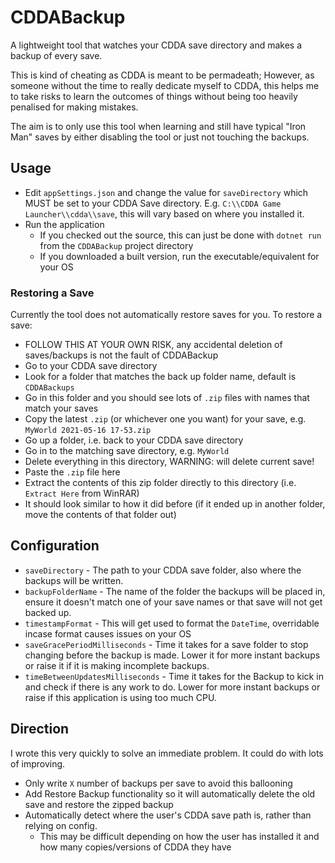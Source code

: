 # CDDABackup

A lightweight tool that watches your CDDA save directory and makes a backup of every save.

This is kind of cheating as CDDA is meant to be permadeath; However, as someone without the time to really dedicate myself to CDDA, this helps me to take risks to learn the outcomes of things without being too heavily penalised for making mistakes. 

The aim is to only use this tool when learning and still have typical "Iron Man" saves by either disabling the tool or just not touching the backups.

## Usage

- Edit `appSettings.json` and change the value for `saveDirectory` which MUST be set to your CDDA Save directory. E.g. `C:\\CDDA Game Launcher\\cdda\\save`, this will vary based on where you installed it.
- Run the application
  - If you checked out the source, this can just be done with `dotnet run` from the `CDDABackup` project 
  directory
  - If you downloaded a built version, run the executable/equivalent for your OS

### Restoring a Save

Currently the tool does not automatically restore saves for you. To restore a save:

- FOLLOW THIS AT YOUR OWN RISK, any accidental deletion of saves/backups  is not the fault of CDDABackup
- Go to your CDDA save directory
- Look for a folder that matches the back up folder name, default is `CDDABackups`
- Go in this folder and you should see lots of `.zip` files with names that match your saves
- Copy the latest `.zip` (or whichever one you want) for your save, e.g. `MyWorld 2021-05-16 17-53.zip`
- Go up a folder, i.e. back to your CDDA save directory
- Go in to the matching save directory, e.g. `MyWorld`
- Delete everything in this directory, WARNING: will delete current save!
- Paste the `.zip` file here
- Extract the contents of this zip folder directly to this directory (i.e. `Extract Here` from WinRAR)
- It should look similar to how it did before (if it ended up in another folder, move the contents of that folder out)

## Configuration
- `saveDirectory` - The path to your CDDA save folder, also where the backups will be written.
- `backupFolderName` - The name of the folder the backups will be placed in, ensure it doesn't match one of your save names or that save will not get backed up.
- `timestampFormat` - This will get used to format the `DateTime`, overridable incase format causes issues on your OS
- `saveGracePeriodMilliseconds` - Time it takes for a save folder to stop changing before the backup is made. Lower it for more instant backups or raise it if it is making incomplete backups.
- `timeBetweenUpdatesMilliseconds` - Time it takes for the Backup to kick in and check if there is any work to do. Lower for more instant backups or raise if this application is using too much CPU.

## Direction

I wrote this very quickly to solve an immediate problem. It could do with lots of improving.

- Only write `X` number of backups per save to avoid this ballooning
- Add Restore Backup functionality so it will automatically delete the old save and restore the zipped backup
- Automatically detect where the user's CDDA save path is, rather than relying on config. 
  - This may be difficult depending on how the user has installed it and how many copies/versions of CDDA they have